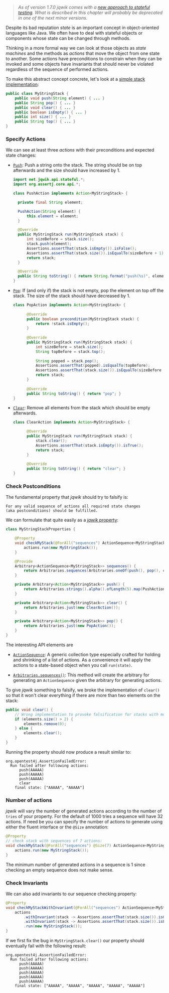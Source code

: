 > _As of version 1.7.0 jqwik comes with a [new approach to stateful testing](#stateful-testing).
  What is described in this chapter will probably be deprecated in one of the next minor versions._

Despite its bad reputation _state_ is an important concept in object-oriented languages like Java.
We often have to deal with stateful objects or components whose state can be changed through methods.

Thinking in a more formal way we can look at those objects as _state machines_ and the methods as
_actions_ that move the object from one state to another. Some actions have preconditions to constrain
when they can be invoked and some objects have invariants that should never be violated regardless
of the sequence of performed actions.

To make this abstract concept concrete, let's look at a
[simple stack implementation](https://github.com/jlink/jqwik/blob/${gitVersion}/documentation/src/test/java/net/jqwik/docs/stateful/mystack/MyStringStack.java):

```java
public class MyStringStack {
	public void push(String element) { ... }
	public String pop() { ... }
	public void clear() { ... }
	public boolean isEmpty() { ... }
	public int size() { ... }
	public String top() { ... }
}
```

### Specify Actions

We can see at least three _actions_ with their preconditions and expected state changes:

- [`Push`](https://github.com/jlink/jqwik/blob/${gitVersion}/documentation/src/test/java/net/jqwik/docs/stateful/mystack/PushAction.java):
  Push a string onto the stack. The string should be on top afterwards and the size
  should have increased by 1.

  ```java
  import net.jqwik.api.stateful.*;
  import org.assertj.core.api.*;
  
  class PushAction implements Action<MyStringStack> {
  
  	private final String element;
  
  	PushAction(String element) {
  		this.element = element;
  	}
  
  	@Override
  	public MyStringStack run(MyStringStack stack) {
  		int sizeBefore = stack.size();
  		stack.push(element);
  		Assertions.assertThat(stack.isEmpty()).isFalse();
  		Assertions.assertThat(stack.size()).isEqualTo(sizeBefore + 1);
  		return stack;
  	}
  
  	@Override
  	public String toString() { return String.format("push(%s)", element); }
  }
  ``` 

- [`Pop`](https://github.com/jlink/jqwik/blob/${gitVersion}/documentation/src/test/java/net/jqwik/docs/stateful/mystack/PopAction.java):
  If (and only if) the stack is not empty, pop the element on top off the stack.
  The size of the stack should have decreased by 1.

  ```java
  class PopAction implements Action<MyStringStack> {
    
        @Override
        public boolean precondition(MyStringStack stack) {
            return !stack.isEmpty();
        }
    
        @Override
        public MyStringStack run(MyStringStack stack) {
            int sizeBefore = stack.size();
            String topBefore = stack.top();
    
            String popped = stack.pop();
            Assertions.assertThat(popped).isEqualTo(topBefore);
            Assertions.assertThat(stack.size()).isEqualTo(sizeBefore - 1);
            return stack;
        }
    
        @Override
        public String toString() { return "pop"; }
  }
  ``` 

- [`Clear`](https://github.com/jlink/jqwik/blob/${gitVersion}/documentation/src/test/java/net/jqwik/docs/stateful/mystack/ClearAction.java):
  Remove all elements from the stack which should be empty afterwards.

  ```java
  class ClearAction implements Action<MyStringStack> {

        @Override
        public MyStringStack run(MyStringStack stack) {
            stack.clear();
            Assertions.assertThat(stack.isEmpty()).isTrue();
            return stack;
        }
    
        @Override
        public String toString() { return "clear"; }
  }
  ``` 

### Check Postconditions

The fundamental property that _jqwik_ should try to falsify is:

    For any valid sequence of actions all required state changes
    (aka postconditions) should be fulfilled.

We can formulate that quite easily as a
[_jqwik_ property](https://github.com/jlink/jqwik/blob/${gitVersion}/documentation/src/test/java/net/jqwik/docs/stateful/mystack/MyStringStackProperties.java):

```java
class MyStringStackProperties {

	@Property
	void checkMyStack(@ForAll("sequences") ActionSequence<MyStringStack> actions) {
		actions.run(new MyStringStack());
	}

	@Provide
	Arbitrary<ActionSequence<MyStringStack>> sequences() {
		return Arbitraries.sequences(Arbitraries.oneOf(push(), pop(), clear()));
	}

	private Arbitrary<Action<MyStringStack>> push() {
		return Arbitraries.strings().alpha().ofLength(5).map(PushAction::new);
	}

	private Arbitrary<Action<MyStringStack>> clear() {
		return Arbitraries.just(new ClearAction());
	}

	private Arbitrary<Action<MyStringStack>> pop() {
		return Arbitraries.just(new PopAction());
	}
}
```

The interesting API elements are
- [`ActionSequence`](/docs/${docsVersion}/javadoc/net/jqwik/api/stateful/ActionSequence.html):
  A generic collection type especially crafted for holding and shrinking of a list of actions.
  As a convenience it will apply the actions to a state-based object when you call `run(state)`.

- [`Arbitraries.sequences()`](/docs/${docsVersion}/javadoc/net/jqwik/api/Arbitraries.html#sequences(net.jqwik.api.Arbitrary)):
  This method will create the arbitrary for generating an `ActionSequence` given the
  arbitrary for generating actions.

To give _jqwik_ something to falsify, we broke the implementation of `clear()` so that
it won't clear everything if there are more than two elements on the stack:

```java
public void clear() {
    // Wrong implementation to provoke falsification for stacks with more than 2 elements
    if (elements.size() > 2) {
        elements.remove(0);
    } else {
        elements.clear();
    }
}
```

Running the property should now produce a result similar to:

```
org.opentest4j.AssertionFailedError: 
  Run failed after following actions:
      push(AAAAA)
      push(AAAAA)
      push(AAAAA)
      clear
    final state: ["AAAAA", "AAAAA"]
```

### Number of actions

_jqwik_ will vary the number of generated actions according to the number
of `tries` of your property. For the default of 1000 tries a sequence will
have 32 actions. If need be you can specify the number of actions
to generate using either the fluent interface or the `@Size` annotation:

```java
@Property
// check stack with sequences of 7 actions:
void checkMyStack(@ForAll("sequences") @Size(7) ActionSequence<MyStringStack> actions) {
    actions.run(new MyStringStack());
}
```

The minimum number of generated actions in a sequence is 1 since checking
an empty sequence does not make sense.

### Check Invariants

We can also add invariants to our sequence checking property:

```java
@Property
void checkMyStackWithInvariant(@ForAll("sequences") ActionSequence<MyStringStack> actions) {
    actions
        .withInvariant(stack -> Assertions.assertThat(stack.size()).isGreaterThanOrEqualTo(0))
        .withInvariant(stack -> Assertions.assertThat(stack.size()).isLessThan(5))
        .run(new MyStringStack());
}
```

If we first fix the bug in `MyStringStack.clear()` our property should eventually fail
with the following result:

```
org.opentest4j.AssertionFailedError: 
  Run failed after following actions:
      push(AAAAA)
      push(AAAAA)
      push(AAAAA)
      push(AAAAA)
      push(AAAAA)
    final state: ["AAAAA", "AAAAA", "AAAAA", "AAAAA", "AAAAA"]
```

